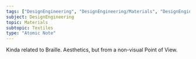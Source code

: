 ```yaml
---
tags: ["DesignEngineering", "DesignEngineering/Materials", "DesignEngineering/Materials/Textiles"]
subject: DesignEngineering
topic: Materials
subtopic: Textiles
type: "Atomic Note"
---
```


Kinda related to Braille. Aesthetics, but from a non-visual Point of View.